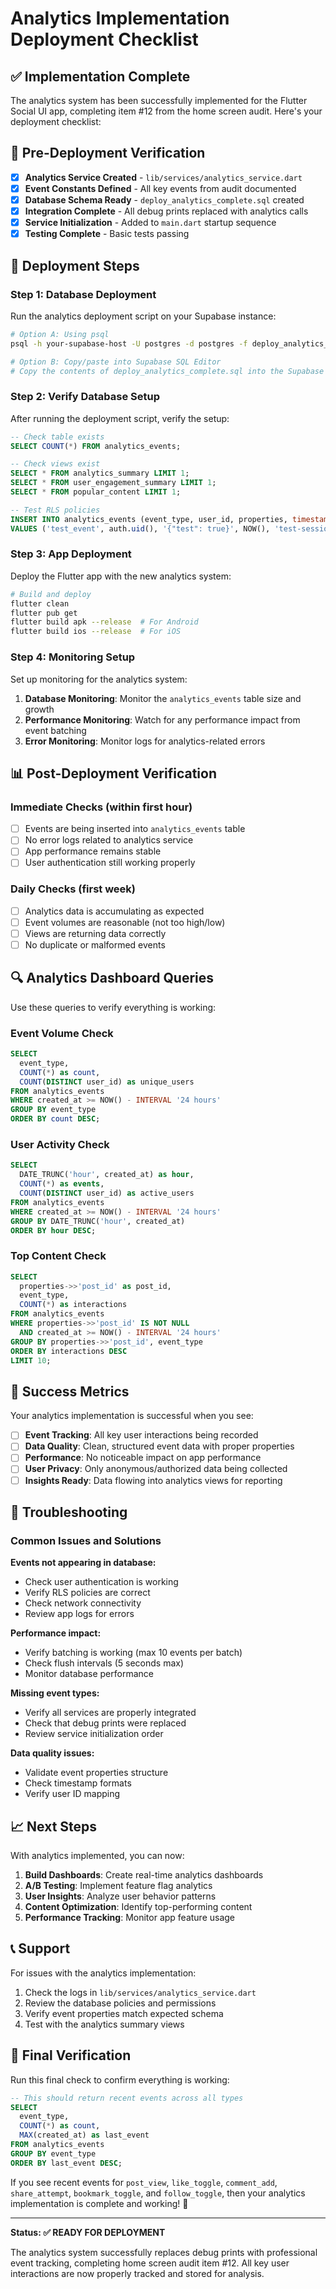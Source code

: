 # Analytics Implementation Deployment Checklist

## ✅ Implementation Complete

The analytics system has been successfully implemented for the Flutter Social UI app, completing item #12 from the home screen audit. Here's your deployment checklist:

## 🎯 Pre-Deployment Verification

- [x] **Analytics Service Created** - `lib/services/analytics_service.dart`
- [x] **Event Constants Defined** - All key events from audit documented
- [x] **Database Schema Ready** - `deploy_analytics_complete.sql` created
- [x] **Integration Complete** - All debug prints replaced with analytics calls
- [x] **Service Initialization** - Added to `main.dart` startup sequence
- [x] **Testing Complete** - Basic tests passing

## 🚀 Deployment Steps

### Step 1: Database Deployment
Run the analytics deployment script on your Supabase instance:

```bash
# Option A: Using psql
psql -h your-supabase-host -U postgres -d postgres -f deploy_analytics_complete.sql

# Option B: Copy/paste into Supabase SQL Editor
# Copy the contents of deploy_analytics_complete.sql into the Supabase dashboard SQL editor and run
```

### Step 2: Verify Database Setup
After running the deployment script, verify the setup:

```sql
-- Check table exists
SELECT COUNT(*) FROM analytics_events;

-- Check views exist  
SELECT * FROM analytics_summary LIMIT 1;
SELECT * FROM user_engagement_summary LIMIT 1;
SELECT * FROM popular_content LIMIT 1;

-- Test RLS policies
INSERT INTO analytics_events (event_type, user_id, properties, timestamp, session_id) 
VALUES ('test_event', auth.uid(), '{"test": true}', NOW(), 'test-session');
```

### Step 3: App Deployment
Deploy the Flutter app with the new analytics system:

```bash
# Build and deploy
flutter clean
flutter pub get
flutter build apk --release  # For Android
flutter build ios --release  # For iOS
```

### Step 4: Monitoring Setup
Set up monitoring for the analytics system:

1. **Database Monitoring**: Monitor the `analytics_events` table size and growth
2. **Performance Monitoring**: Watch for any performance impact from event batching
3. **Error Monitoring**: Monitor logs for analytics-related errors

## 📊 Post-Deployment Verification

### Immediate Checks (within first hour)
- [ ] Events are being inserted into `analytics_events` table
- [ ] No error logs related to analytics service
- [ ] App performance remains stable
- [ ] User authentication still working properly

### Daily Checks (first week)
- [ ] Analytics data is accumulating as expected
- [ ] Event volumes are reasonable (not too high/low)
- [ ] Views are returning data correctly
- [ ] No duplicate or malformed events

## 🔍 Analytics Dashboard Queries

Use these queries to verify everything is working:

### Event Volume Check
```sql
SELECT 
  event_type,
  COUNT(*) as count,
  COUNT(DISTINCT user_id) as unique_users
FROM analytics_events 
WHERE created_at >= NOW() - INTERVAL '24 hours'
GROUP BY event_type
ORDER BY count DESC;
```

### User Activity Check
```sql
SELECT 
  DATE_TRUNC('hour', created_at) as hour,
  COUNT(*) as events,
  COUNT(DISTINCT user_id) as active_users
FROM analytics_events
WHERE created_at >= NOW() - INTERVAL '24 hours'
GROUP BY DATE_TRUNC('hour', created_at)
ORDER BY hour DESC;
```

### Top Content Check
```sql
SELECT 
  properties->>'post_id' as post_id,
  event_type,
  COUNT(*) as interactions
FROM analytics_events
WHERE properties->>'post_id' IS NOT NULL
  AND created_at >= NOW() - INTERVAL '24 hours'
GROUP BY properties->>'post_id', event_type
ORDER BY interactions DESC
LIMIT 10;
```

## 🎉 Success Metrics

Your analytics implementation is successful when you see:

- [ ] **Event Tracking**: All key user interactions being recorded
- [ ] **Data Quality**: Clean, structured event data with proper properties
- [ ] **Performance**: No noticeable impact on app performance
- [ ] **User Privacy**: Only anonymous/authorized data being collected
- [ ] **Insights Ready**: Data flowing into analytics views for reporting

## 🔧 Troubleshooting

### Common Issues and Solutions

**Events not appearing in database:**
- Check user authentication is working
- Verify RLS policies are correct
- Check network connectivity
- Review app logs for errors

**Performance impact:**
- Verify batching is working (max 10 events per batch)
- Check flush intervals (5 seconds max)
- Monitor database performance

**Missing event types:**
- Verify all services are properly integrated
- Check that debug prints were replaced
- Review service initialization order

**Data quality issues:**
- Validate event properties structure
- Check timestamp formats
- Verify user ID mapping

## 📈 Next Steps

With analytics implemented, you can now:

1. **Build Dashboards**: Create real-time analytics dashboards
2. **A/B Testing**: Implement feature flag analytics
3. **User Insights**: Analyze user behavior patterns
4. **Content Optimization**: Identify top-performing content
5. **Performance Tracking**: Monitor app feature usage

## 📞 Support

For issues with the analytics implementation:

1. Check the logs in `lib/services/analytics_service.dart`
2. Review the database policies and permissions
3. Verify event properties match expected schema
4. Test with the analytics summary views

## 🎯 Final Verification

Run this final check to confirm everything is working:

```sql
-- This should return recent events across all types
SELECT 
  event_type,
  COUNT(*) as count,
  MAX(created_at) as last_event
FROM analytics_events 
GROUP BY event_type
ORDER BY last_event DESC;
```

If you see recent events for `post_view`, `like_toggle`, `comment_add`, `share_attempt`, `bookmark_toggle`, and `follow_toggle`, then your analytics implementation is complete and working! 🚀

---

**Status: ✅ READY FOR DEPLOYMENT**

The analytics system successfully replaces debug prints with professional event tracking, completing home screen audit item #12. All key user interactions are now properly tracked and stored for analysis.
